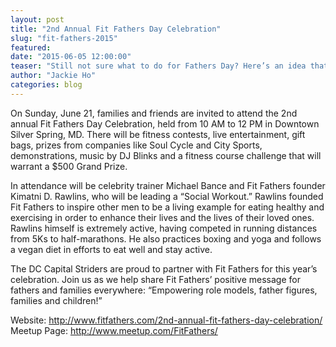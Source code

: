```yaml
---
layout: post
title: "2nd Annual Fit Fathers Day Celebration"
slug: "fit-fathers-2015"
featured: 
date: "2015-06-05 12:00:00"
teaser: "Still not sure what to do for Fathers Day? Here’s an idea that combines fitness and fun…plus, it’s free!"
author: "Jackie Ho"
categories: blog
---
```

On Sunday, June 21, families and friends are invited to attend the 2nd annual Fit Fathers Day Celebration, held from 10 AM to 12 PM in Downtown Silver Spring, MD. There will be fitness contests, live entertainment, gift bags, prizes from companies like Soul Cycle and City Sports, demonstrations, music by DJ Blinks and a fitness course challenge that will warrant a $500 Grand Prize.
 
In attendance will be celebrity trainer Michael Bance and Fit Fathers founder Kimatni D. Rawlins, who will be leading a “Social Workout.” Rawlins founded Fit Fathers to inspire other men to be a living example for eating healthy and exercising in order to enhance their lives and the lives of their loved ones. Rawlins himself is extremely active, having competed in running distances from 5Ks to half-marathons. He also practices boxing and yoga and follows a vegan diet in efforts to eat well and stay active.
 
The DC Capital Striders are proud to partner with Fit Fathers for this year’s celebration. Join us as we help share Fit Fathers’ positive message for fathers and families everywhere: “Empowering role models, father figures, families and children!”

Website:  http://www.fitfathers.com/2nd-annual-fit-fathers-day-celebration/
Meetup Page: http://www.meetup.com/FitFathers/
